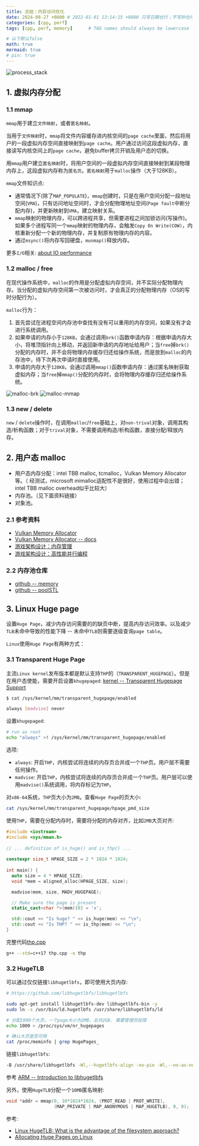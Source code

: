 ```yaml
---
title: 总结：内存访问优化
date: 2024-08-27 +0800 # 2022-01-01 13:14:15 +0800 只写日期也行；不写秒也行；这样也行 2022-03-09T00:55:42+08:00
categories: [cpp, perf]
tags: [cpp, perf, memory]      # TAG names should always be lowercase

# 以下默认false
math: true
mermaid: true
# pin: true
---
```


![process_stack](/assets/images/os/malloc_20240827/wfl3VM8icKWzunj.png)

## 1. 虚拟内存分配 ##

### 1.1 mmap ###

`mmap`用于建立`文件映射`，或者`匿名映射`。

当用于`文件映射`时，`mmap`将文件内容缓存进内核空间的`page cache`里面，然后将用户的一段虚拟内存空间直接映射到`page cache`。用户通过访问这段虚拟内存，直接读写内核空间上的`page cache`，避免buffer拷贝开销及用户态的切换。

用`mmap`用户建立`匿名映射`时，将用户空间的一段虚拟内存空间直接映射到某段物理内存上，这段虚拟内存称为`匿名页`。`匿名映射`用于`malloc`操作（大于128KB）。

`mmap`文件知识点:

* 通常情况下(除了`MAP_POPULATE`)，`mmap`创建时，只是在用户空间分配一段地址空间(`VMA`)，只有访问地址空间时，才会分配物理地址空间(`Page fault`中断分配内存)，并更新映射到`VMA`，建立映射关系。
* `mmap`映射的物理内存，可以跨进程共享，但需要进程之间加锁访问(写操作)。如果多个进程写同一个`mmap`映射的物理内存，会触发`Copy On Write(COW)`，内核重新分配一个新的物理内存，并复制原有物理内存的内容。
* 通过`msync()`将内存写回硬盘，`munmap()`释放内存。

更多`I/O`相关: [about IO performance](https://www.cnblogs.com/stdpain/p/17646856.html)

### 1.2 malloc / free ###

在现代操作系统中，`malloc`的作用是分配虚拟内存空间，并不实际分配物理内存。当分配的虚拟内存空间第一次被访问时，才会真正的分配物理内存（OS的写时分配行为）。

`malloc`行为：

1. 首先尝试在进程空间内存池中查找有没有可以重用的内存空间，如果没有才会进行系统调用。
2. 如果申请的内存小于`128KB`，会通过调用`brk()`函数申请内存：根据申请内存大小，将堆顶指针向上移动，并返回新申请的内存地址给用户；当`free`掉`brk()`分配的内存时，并不会将物理内存缓存归还给操作系统，而是放到`malloc`的内存池中，待下次再次申请时直接使用。
3. 申请的内存大于`128KB`，会通过调用`mmap()`函数申请内存：通过匿名映射获取虚拟内存；当`free`掉`mmap()`分配的内存时，会将物理内存缓存归还给操作系统。

![malloc-brk](/assets/images/os/malloc_20240827/malloc_brk.png)
![malloc-mmap](/assets/images/os/malloc_20240827/malloc_mmap1.png)

### 1.3 new / delete ###

`new` / `delete`操作时，在调用`malloc`/`free`基础上，对`non-trival`对象，调用其构造/析构函数；对于`trival`对象，不需要调用构造/析构函数，直接分配/释放内存。

## 2. 用户态 malloc ##

* 用户态内存分配：intel TBB malloc, tcmalloc，Vulkan Memory Allocator等。（ 经测试，microsoft mimalloc适配性不是很好，使用过程中会出错；intel TBB malloc overhead似乎比较大）
* 内存池。（见下面资料链接）
* 对象池。

### 2.1 参考资料 ###

* [Vulkan Memory Allocator](https://github.com/GPUOpen-LibrariesAndSDKs/VulkanMemoryAllocator)
* [Vulkan Memory Allocator -- docs](https://gpuopen-librariesandsdks.github.io/VulkanMemoryAllocator/html/quick_start.html)
* [游戏架构设计：内存管理](https://www.cnblogs.com/KillerAery/p/10765893.html)
* [游戏架构设计：高性能并行编程](https://www.cnblogs.com/KillerAery/p/16333348.html)

### 2.2 内存池仓库 ###

* [github -- memory](https://github.com/foonathan/memory)
* [github -- poolSTL](https://github.com/alugowski/poolSTL)

## 3. Linux Huge page ##

设置`Huge Page`，减少内存访问需要的的缺页中断，提高内存访问效率。以及减少`TLB`未命中导致的性能下降 -- 未命中`TLB`则需要逐级查询`page table`。

`Linux`使用`Huge Page`有两种方式：

### 3.1 Transparent Huge Page ###

主流`Linux kernel`发布版本都是默认支持`THP`的（`TRANSPARENT_HUGEPAGE`）。但是在用户态使能，需要开启设置`khugepaged`: [kernel -- Transparent Hugepage Support](https://www.kernel.org/doc/html/latest/admin-guide/mm/transhuge.html)

```bash
$ cat /sys/kernel/mm/transparent_hugepage/enabled

always [madvise] never
```

设置`khugepaged`:

```bash
# run as root
echo "always" >! /sys/kernel/mm/transparent_hugepage/enabled
```

选项:

* `always`: 开启`THP`，内核尝试将连续的内存页合并成一个`THP`页。用户层不需要任何操作。
* `madvise`: 开启`THP`，内核尝试将连续的内存页合并成一个`THP`页。用户层可以使用`madvise()`系统调用，将内存标记为`THP`。

对`x86-64`系统，`THP`页大小为`2MB`。查看`Huge Page`的页大小:

```bash
cat /sys/kernel/mm/transparent_hugepage/hpage_pmd_size
```

使用`THP`，需要在分配内存时，需要将分配的内存对齐，比如`2MB`大页对齐:

```c++
#include <iostream>
#include <sys/mman.h>
 
// ... definition of is_huge() and is_thp() ...
 
constexpr size_t HPAGE_SIZE = 2 * 1024 * 1024;
 
int main() {
  auto size = 4 * HPAGE_SIZE;
  void *mem = aligned_alloc(HPAGE_SIZE, size);

  madvise(mem, size, MADV_HUGEPAGE);

  // Make sure the page is present
  static_cast<char *>(mem)[0] = 'x';

  std::cout << "Is huge? " << is_huge(mem) << "\n";
  std::cout << "Is THP? " << is_thp(mem) << "\n";
}
```

完整代码[thp.cpp](https://www.lukas-barth.net/blog/linux-allocating-huge-pages/files/thp.cpp)

```bash
g++ --std=c++17 thp.cpp -o thp
```

### 3.2 HugeTLB ###

可以通过仅仅链接`libhugetlbfs`，即可使用大页内存:

```bash
# https://github.com/libhugetlbfs/libhugetlbfs

sudo apt-get install libhugetlbfs-dev libhugetlbfs-bin -y
sudo ln -s /usr/bin/ld.hugetlbfs /usr/share/libhugetlbfs/ld

# 分配1000个大页，一个page大小为2MB，总共2GB. 需要管理员权限
echo 1000 > /proc/sys/vm/nr_hugepages

# 确认大页是否可用
cat /proc/meminfo | grep HugePages_
```

链接`libhugetlbfs`:

```bash
-B /usr/share/libhugetlbfs -Wl,--hugetlbfs-align -no-pie -Wl,--no-as-needed
```

参考 [ARM -- Introduction to libhugetlbfs](https://learn.arm.com/learning-paths/servers-and-cloud-computing/libhugetlbfs/libhugetlbfs_general/)

另外，使用`HugeTLB`分配一个`10MB`匿名映射:

```c++
void *addr = mmap(0, 10*1024*1024, (PROT_READ | PROT_WRITE),
                  (MAP_PRIVATE | MAP_ANONYMOUS | MAP_HUGETLB), 0, 0);
```

参考:

* [Linux HugeTLB: What is the advantage of the filesystem approach?](https://unix.stackexchange.com/questions/753039/linux-hugetlb-what-is-the-advantage-of-the-filesystem-approach)
* [Allocating Huge Pages on Linux](https://www.lukas-barth.net/blog/linux-allocating-huge-pages/)
